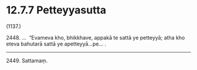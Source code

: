 

# 12.7.7 Petteyyasutta




(1137.)

2448\. …  “Evameva kho, bhikkhave, appakā te sattā ye petteyyā; atha kho eteva bahutarā sattā ye apetteyyā…pe… .

---

2449\. Sattamaṃ.





